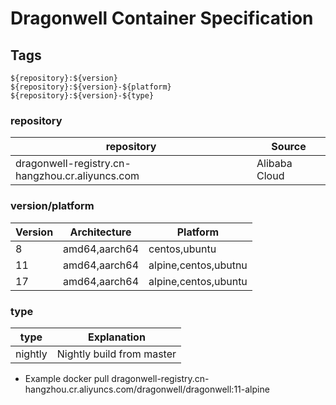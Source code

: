 # Dragonwell Container Specification


## Tags
```aidl
${repository}:${version}
${repository}:${version}-${platform}
${repository}:${version}-${type}
```
### repository
| repository | Source |
|------------|--------|
| dragonwell-registry.cn-hangzhou.cr.aliyuncs.com|Alibaba Cloud|

### version/platform
| Version | Architecture  | Platform             |
|---------|---------------|----------------------|
| 8       | amd64,aarch64 | centos,ubuntu |
| 11      | amd64,aarch64 | alpine,centos,ubutnu |
| 17      | amd64,aarch64 | alpine,centos,ubuntu |

### type
| type   | Explanation |
|-----|-----|
| nightly | Nightly build from master | 

- Example
docker pull dragonwell-registry.cn-hangzhou.cr.aliyuncs.com/dragonwell/dragonwell:11-alpine

